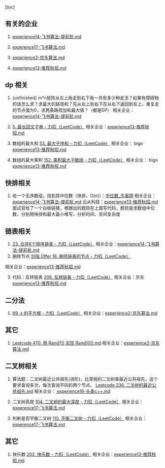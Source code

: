 
[toc]

## 有关的企业

1. [experience14-飞书算法-提前批.md](experience14-飞书算法-提前批.md) 
2. [experence17-飞书算法.md](experence17-飞书算法.md)
3. [experience2-京东算法.md](experience2-京东算法.md)  

4. [experience13-推荐秋招.md]( experience13-推荐秋招.md )

## dp 相关

1. (unfinished) m*n矩阵从左上角走到右下角一共有多少种走法？如果有障碍物的话怎么求？求最大的路径和？先从左上到右下在从右下返回到左上，重复走的节点值为0，求两条路径加和最大值？（都是DP）
相关企业：[experience14-飞书算法-提前批.md](experience14-飞书算法-提前批.md) 

2. [5. 最长回文子串 - 力扣（LeetCode）](https://leetcode-cn.com/problems/longest-palindromic-substring/)
相关企业：[experience13-推荐秋招.md]( experience13-推荐秋招.md )

3. 数组的最大和 [53. 最大子序和 - 力扣（LeetCode）](https://leetcode-cn.com/problems/maximum-subarray/)
相关企业： bigo [experience13-推荐秋招.md]( experience13-推荐秋招.md )

4. 数组的最大乘积 [152. 乘积最大子数组 - 力扣（LeetCode）](https://leetcode-cn.com/problems/maximum-product-subarray/)
相关企业： bigo [experience13-推荐秋招.md]( experience13-推荐秋招.md )

## 快排相关

1. 给一个无序数组，找到其中位数（快排，O(n)）：[中位数_牛客网](https://www.nowcoder.com/practice/2364ff2463984f09904170cf6f67f69a?tpId=40&&tqId=21367&rp=1&ru=/activity/oj&qru=/ta/kaoyan/question-ranking) 
相关企业：[experience14-飞书算法-提前批.md](experience14-飞书算法-提前批.md) 
云从科技：[experience13-推荐秋招.md]( experience13-推荐秋招.md ) 面试官给了一个白板链接，根据出的题目在上面写代码，题目是求数组中位数，分别用快排和最大最小堆写，分析时间、空间复杂度

## 链表相关

1. [23. 合并K个排序链表 - 力扣（LeetCode）](https://leetcode-cn.com/problems/merge-k-sorted-lists/) 
相关企业：[experience14-飞书算法-提前批.md](experience14-飞书算法-提前批.md) 
2. 删除节点 [剑指 Offer 18. 删除链表的节点 - 力扣（LeetCode）](https://leetcode-cn.com/problems/shan-chu-lian-biao-de-jie-dian-lcof/)


相关企业：[experience13-推荐秋招.md]( experience13-推荐秋招.md )

3. 代码：反转链表 [206. 反转链表 - 力扣（LeetCode）](https://leetcode-cn.com/problems/reverse-linked-list/)
相关企业：京东 [experience13-推荐秋招.md]( experience13-推荐秋招.md )


## 二分法

1. [69. x 的平方根 - 力扣（LeetCode）](https://leetcode-cn.com/problems/sqrtx/) 
相关企业：[experience2-京东算法.md](experience2-京东算法.md)  

## 其它

1. [Leetcode 470. 用 Rand7() 实现 Rand10().md](Leetcode/Leetcode%20470.%20用%20Rand7()%20实现%20Rand10().md) 
相关企业：[experience2-京东算法.md](experience2-京东算法.md)  

## 二叉树相关

1. 算法题：二叉树最近公共祖先(进阶)，比常规的二叉树查最近公共祖先，这个要求查询多次，每次查询不同的两个节点。
[Leetcode 236. 二叉树的最近公共祖先.md](Leetcode/Leetcode%20236.%20二叉树的最近公共祖先.md)
相关企业：[ experience16-头条c++.md ](experience16-头条c++.md) 


2. 二叉树高度 [104. 二叉树的最大深度 - 力扣（LeetCode）](https://leetcode-cn.com/problems/maximum-depth-of-binary-tree/)
相关企业： [experence17-飞书算法.md](experence17-飞书算法.md)

3. 判断是否平衡二叉树
[110. 平衡二叉树 - 力扣（LeetCode）](https://leetcode-cn.com/problems/balanced-binary-tree/)
相关企业： [experence17-飞书算法.md](experence17-飞书算法.md)



## 其它

1. 快乐数 [202. 快乐数 - 力扣（LeetCode）](https://leetcode-cn.com/problems/happy-number/)
相关企业：[experience13-推荐秋招.md]( experience13-推荐秋招.md )


